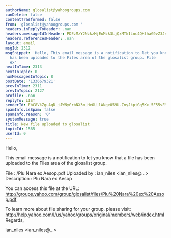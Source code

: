 ```yaml
---
authorName: glosalist@yahoogroups.com
canDelete: false
contentTrasformed: false
from: 'glosalist@yahoogroups.com '
headers.inReplyToHeader: .nan
headers.messageIdInHeader: PDEzMzY2NzkzMjEuMzk3LjQxMTk1Lnc4QHlhaG9vZ3JvdXBzLmNvbT4=
headers.referencesHeader: .nan
layout: email
msgId: 2312
msgSnippet: 'Hello, This email message is a notification to let you know that a file
  has been uploaded to the Files area of the glosalist group. File        : /Plu Nara
  ex'
nextInTime: 2313
nextInTopic: 0
numMessagesInTopic: 8
postDate: '1336679321'
prevInTime: 2311
prevInTopic: 2127
profile: .nan
replyTo: LIST
senderId: FbC8VkZguAqD_iJWNyGrbNX3m_HeOU_lWNge059U-ZnyJkpiGq5Kx_5F55vFMpmIFPE0MFnNJXHvRSe-YZM3vs4
spamInfo.isSpam: false
spamInfo.reason: '0'
systemMessage: true
title: New file uploaded to glosalist
topicId: 1565
userId: 0
---
```



Hello,

This email message is a notification to let you know that
a file has been uploaded to the Files area of the glosalist 
group.

  File        : /Plu Nara ex Aesop.pdf 
  Uploaded by : ian_niles <ian_niles@...> 
  Description : Plu Nara ex Aesop 

You can access this file at the URL:
http://groups.yahoo.com/group/glosalist/files/Plu%20Nara%20ex%20Aesop.pdf 

To learn more about file sharing for your group, please visit:
http://help.yahoo.com/l/us/yahoo/groups/original/members/web/index.html
Regards,

ian_niles <ian_niles@...>
 




